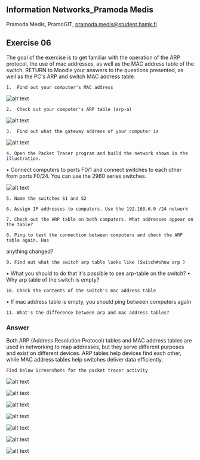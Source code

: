 ## Information Networks_Pramoda Medis
 
Pramoda Medis, PramoGIT, pramoda.medis@student.hamk.fi

## Exercise 06

The goal of the exercise is to get familiar with the operation of the ARP protocol, the use of mac
addresses, as well as the MAC address table of the switch. RETURN to Moodle your answers to
the questions presented, as well as the PC's ARP and switch MAC address table.

    1.	Find out your computer's MAC address

![alt text](<01 mac add.png>)

    2.	Check out your computer's ARP table (arp-a)

![alt text](<02 arp table.png>)

    3.	Find out what the gateway address of your computer is

![alt text](<03 gateway add.png>)

    4. Open the Packet Tracer program and build the network shown in the illustration.

• Connect computers to ports F0/1 and connect switches to each other from ports F0/24.
You can use the 2960 series switches.

![alt text](Q4.png)

    5. Name the switches S1 and S2

    6. Assign IP addresses to computers. Use the 192.168.6.0 /24 network

    7. Check out the ARP table on both computers. What addresses appear on the table?

    8. Ping to test the connection between computers and check the ARP table again. Has
anything changed?

    9. Find out what the switch arp table looks like (Switch#show arp )

• What you should to do that it's possible to see arp-table on the switch?
• Why arp table of the switch is empty?

    10. Check the contents of the switch's mac address table
• If mac address table is empty, you should ping between computers again

    11. What's the difference between arp and mac address tables?

### Answer

Both ARP (Address Resolution Protocol) tables and MAC address tables are used in networking to map addresses, but they serve different purposes and exist on different devices.
ARP tables help devices find each other, while MAC address tables help switches deliver data efficiently.

    Find below Screenshots for the packet tracer activity

![alt text](04.png)

![alt text](05.png)

![alt text](<06 pc 2 arp no.png>)

![alt text](<07 switch mc add.png>)

![alt text](<08 switch 2 mc add.png>)

![alt text](<09 ping both pc 1 n 2.png>)

![alt text](<10 arp pc2.png>)

